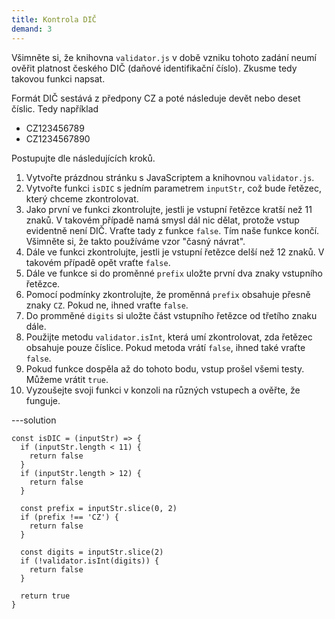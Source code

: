 ```yaml
---
title: Kontrola DIČ
demand: 3
---
```


Všimněte si, že knihovna `validator.js` v době vzniku tohoto zadání neumí ověřit platnost českého DIČ (daňové identifikační číslo). Zkusme tedy takovou funkci napsat.

Formát DIČ sestává z předpony CZ a poté následuje devět nebo deset číslic. Tedy například

- CZ123456789
- CZ1234567890

Postupujte dle následujících kroků.

1. Vytvořte prázdnou stránku s JavaScriptem a knihovnou `validator.js`.
1. Vytvořte funkci `isDIC` s jedním parametrem `inputStr`, což bude řetězec, který chceme zkontrolovat.
1. Jako první ve funkci zkontrolujte, jestli je vstupní řetězce kratší než 11 znaků. V takovém případě namá smysl dál nic dělat, protože vstup evidentně není DIČ. Vraťte tady z funkce `false`. Tím naše funkce končí. Všimněte si, že takto používáme vzor "časný návrat".
1. Dále ve funkci zkontrolujte, jestli je vstupní řetězce delší než 12 znaků. V takovém případě opět vraťte `false`.
1. Dále ve funkce si do proměnné `prefix` uložte první dva znaky vstupního řetězce.
1. Pomocí podmínky zkontrolujte, že proměnná `prefix` obsahuje přesně znaky `CZ`. Pokud ne, ihned vraťte `false`.
1. Do promměné `digits` si uložte část vstupního řetězce od třetího znaku dále.
1. Použijte metodu `validator.isInt`, která umí zkontrolovat, zda řetězec obsahuje pouze číslice. Pokud metoda vrátí `false`, ihned také vraťte `false`.
1. Pokud funkce dospěla až do tohoto bodu, vstup prošel všemi testy. Můžeme vrátit `true`.
1. Vyzoušejte svoji funkci v konzoli na různých vstupech a ověřte, že funguje.

---solution

```
const isDIC = (inputStr) => {
  if (inputStr.length < 11) {
    return false
  }
  if (inputStr.length > 12) {
    return false
  }

  const prefix = inputStr.slice(0, 2)
  if (prefix !== 'CZ') {
    return false
  }

  const digits = inputStr.slice(2)
  if (!validator.isInt(digits)) {
    return false
  }

  return true
}
```
